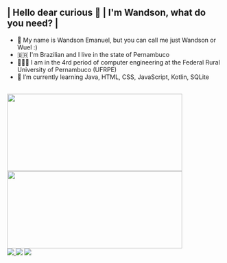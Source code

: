 ## | Hello dear curious 🧐 | I'm Wandson, what do you need? |

- 👋 My name is Wandson Emanuel, but you can call me just Wandson or Wuel :)
- 🇧🇷 I'm Brazilian and I live in the state of Pernambuco
- 👨🏾‍🎓 I am in the 4rd period of computer engineering at the Federal Rural University of Pernambuco (UFRPE)
- 🌱 I’m currently learning Java, HTML, CSS, JavaScript, Kotlin, SQLite

<br>

<a href="https://github.com/Wuel1">
<img width=90% height="180em" src="https://github-readme-stats.vercel.app/api?username=Wuel1&show_icons=true&theme=dark&include_all_commits=true&count_private=true"/>
<img  width=90% height="180em" src="https://github-readme-stats.vercel.app/api/top-langs/?username=Wuel1&layout=compact&langs_count=7&theme=dark"/>

<br>

<div> 
  <a href="https://www.instagram.com/wandsonemanuel" target="_blank" rel="external>"><img src="https://img.shields.io/badge/-Instagram-%23E4405F?style=for-the-badge&logo=instagram&logoColor=white" target="_blank" rel="external>"</a>
  <a href = "mailto:wandson7emanuel@hotmail.com" rel="external>" ><img src="https://img.shields.io/badge/-Gmail-%23333?style=for-the-badge&logo=gmail&logoColor=white" target="_blank" rel="external>"></a>
  <a href="https://www.linkedin.com/in/wandson-emanuel-1b8b771a0/" target="_blank" rel="external>"><img src="https://img.shields.io/badge/-LinkedIn-%230077B5?style=for-the-badge&logo=linkedin&logoColor=white" target="_blank" rel="external>"></a>  
</div>
  
